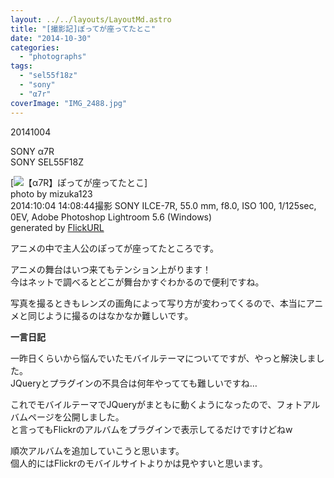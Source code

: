 ```yaml
---
layout: ../../layouts/LayoutMd.astro
title: "[撮影記]ぽってが座ってたとこ"
date: "2014-10-30"
categories: 
  - "photographs"
tags: 
  - "sel55f18z"
  - "sony"
  - "α7r"
coverImage: "IMG_2488.jpg"
---
```


20141004

SONY α7R  
SONY SEL55F18Z

[![【α7R】ぽってが座ってたとこ](/archive/images/15386829210_1296dcd871_b.jpg)]  
photo by mizuka123  
2014:10:04 14:08:44撮影 SONY ILCE-7R, 55.0 mm, f8.0, ISO 100, 1/125sec, 0EV, Adobe Photoshop Lightroom 5.6 (Windows)  
generated by [FlickURL](https://itunes.apple.com/jp/app/flickurl/id817330241?mt=8)

アニメの中で主人公のぽってが座ってたところです。

アニメの舞台はいつ来てもテンション上がります！  
今はネットで調べるとどこが舞台かすぐわかるので便利ですね。

写真を撮るときもレンズの画角によって写り方が変わってくるので、本当にアニメと同じように撮るのはなかなか難しいです。

**一言日記**

一昨日くらいから悩んでいたモバイルテーマについてですが、やっと解決しました。  
JQueryとプラグインの不具合は何年やってても難しいですね…

これでモバイルテーマでJQueryがまともに動くようになったので、フォトアルバムページを公開しました。  
と言ってもFlickrのアルバムをプラグインで表示してるだけですけどねw

順次アルバムを追加していこうと思います。  
個人的にはFlickrのモバイルサイトよりかは見やすいと思います。
